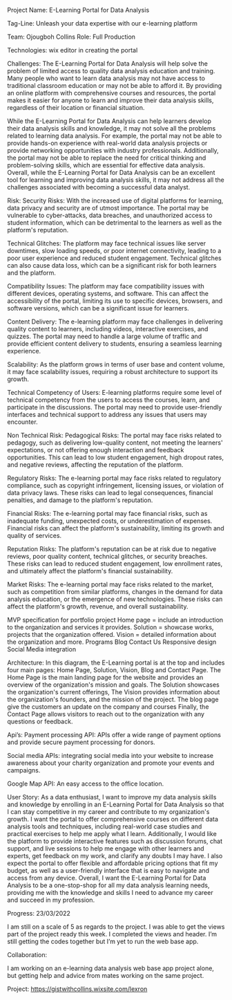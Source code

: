 Project Name: E-Learning Portal for Data Analysis

Tag-Line: Unleash your data expertise with our e-learning platform


Team: Ojougboh Collins
Role: Full Production

Technologies: wix editor in creating the portal

Challenges: The E-Learning Portal for Data Analysis will help solve the problem of limited access to quality data analysis education and training. Many people who want to learn data analysis may not have access to traditional classroom education or may not be able to afford it. By providing an online platform with comprehensive courses and resources, the portal makes it easier for anyone to learn and improve their data analysis skills, regardless of their location or financial situation.

While the E-Learning Portal for Data Analysis can help learners develop their data analysis skills and knowledge, it may not solve all the problems related to learning data analysis. For example, the portal may not be able to provide hands-on experience with real-world data analysis projects or provide networking opportunities with industry professionals. Additionally, the portal may not be able to replace the need for critical thinking and problem-solving skills, which are essential for effective data analysis. Overall, while the E-Learning Portal for Data Analysis can be an excellent tool for learning and improving data analysis skills, it may not address all the challenges associated with becoming a successful data analyst.

Risk: Security Risks: With the increased use of digital platforms for learning, data privacy and security are of utmost importance. The portal may be vulnerable to cyber-attacks, data breaches, and unauthorized access to student information, which can be detrimental to the learners as well as the platform's reputation.

Technical Glitches: The platform may face technical issues like server downtimes, slow loading speeds, or poor internet connectivity, leading to a poor user experience and reduced student engagement. Technical glitches can also cause data loss, which can be a significant risk for both learners and the platform.

Compatibility Issues: The platform may face compatibility issues with different devices, operating systems, and software. This can affect the accessibility of the portal, limiting its use to specific devices, browsers, and software versions, which can be a significant issue for learners.

Content Delivery: The e-learning platform may face challenges in delivering quality content to learners, including videos, interactive exercises, and quizzes. The portal may need to handle a large volume of traffic and provide efficient content delivery to students, ensuring a seamless learning experience.

Scalability: As the platform grows in terms of user base and content volume, it may face scalability issues, requiring a robust architecture to support its growth.

Technical Competency of Users: E-learning platforms require some level of technical competency from the users to access the courses, learn, and participate in the discussions. The portal may need to provide user-friendly interfaces and technical support to address any issues that users may encounter.

Non Technical Risk: Pedagogical Risks: The portal may face risks related to pedagogy, such as delivering low-quality content, not meeting the learners' expectations, or not offering enough interaction and feedback opportunities. This can lead to low student engagement, high dropout rates, and negative reviews, affecting the reputation of the platform.

Regulatory Risks: The e-learning portal may face risks related to regulatory compliance, such as copyright infringement, licensing issues, or violation of data privacy laws. These risks can lead to legal consequences, financial penalties, and damage to the platform's reputation.

Financial Risks: The e-learning portal may face financial risks, such as inadequate funding, unexpected costs, or underestimation of expenses. Financial risks can affect the platform's sustainability, limiting its growth and quality of services.

Reputation Risks: The platform's reputation can be at risk due to negative reviews, poor quality content, technical glitches, or security breaches. These risks can lead to reduced student engagement, low enrollment rates, and ultimately affect the platform's financial sustainability.

Market Risks: The e-learning portal may face risks related to the market, such as competition from similar platforms, changes in the demand for data analysis education, or the emergence of new technologies. These risks can affect the platform's growth, revenue, and overall sustainability.


MVP specification for portfolio project
Home page = include an introduction to the organization and services it provides.
Solution = showcase works, projects that the organization offered.
Vision = detailed information about the organization and more.
Programs
Blog
Contact Us 
Responsive design 
Social Media integration


Architecture:
In this diagram, the E-Learning portal is at the top and includes four main pages: Home Page, Solution, Vision, Blog and Contact Page. The Home Page is the main landing page for the website and provides an overview of the organization's mission and goals. The Solution showcases the organization's current offerings, The Vision provides information about the organization's founders, and the mission of the project. The blog page give the customers an update on the company and courses Finally, the Contact Page allows visitors to reach out to the organization with any questions or feedback.



Api’s: Payment processing API: APIs offer a wide range of payment options and provide secure payment processing for donors.

Social media APIs: integrating social media into your website to increase awareness about your charity organization and promote your events and campaigns. 

Google Map API: An easy access to the office location. 

User Story: As a data enthusiast, I want to improve my data analysis skills and knowledge by enrolling in an E-Learning Portal for Data Analysis so that I can stay competitive in my career and contribute to my organization's growth. I want the portal to offer comprehensive courses on different data analysis tools and techniques, including real-world case studies and practical exercises to help me apply what I learn. Additionally, I would like the platform to provide interactive features such as discussion forums, chat support, and live sessions to help me engage with other learners and experts, get feedback on my work, and clarify any doubts I may have. I also expect the portal to offer flexible and affordable pricing options that fit my budget, as well as a user-friendly interface that is easy to navigate and access from any device. Overall, I want the E-Learning Portal for Data Analysis to be a one-stop-shop for all my data analysis learning needs, providing me with the knowledge and skills I need to advance my career and succeed in my profession.

Progress:  23/03/2022

I am still on a scale of 5 as regards to the project. 
I was able to get the views part of the project ready this week.
I completed the views and header.
I’m still getting the codes together  but I’m yet to run the web base app.


Collaboration: 

I am working on an e-learning data analysis web base app  project alone, but getting help and advice from mates working on the same project.

Project: 
https://gistwithcollins.wixsite.com/lexron


